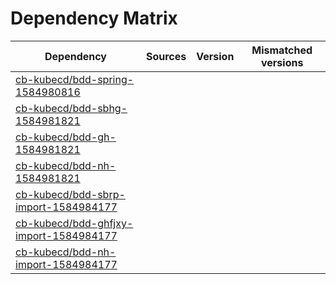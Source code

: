 # Dependency Matrix

Dependency | Sources | Version | Mismatched versions
---------- | ------- | ------- | -------------------
[cb-kubecd/bdd-spring-1584980816](https://github.com/cb-kubecd/bdd-spring-1584980816.git) |  | []() | 
[cb-kubecd/bdd-sbhg-1584981821](https://github.com/cb-kubecd/bdd-sbhg-1584981821.git) |  | []() | 
[cb-kubecd/bdd-gh-1584981821](https://github.com/cb-kubecd/bdd-gh-1584981821.git) |  | []() | 
[cb-kubecd/bdd-nh-1584981821](https://github.com/cb-kubecd/bdd-nh-1584981821.git) |  | []() | 
[cb-kubecd/bdd-sbrp-import-1584984177](https://github.com/cb-kubecd/bdd-sbrp-import-1584984177.git) |  | []() | 
[cb-kubecd/bdd-ghfjxy-import-1584984177](https://github.com/cb-kubecd/bdd-ghfjxy-import-1584984177.git) |  | []() | 
[cb-kubecd/bdd-nh-import-1584984177](https://github.com/cb-kubecd/bdd-nh-import-1584984177.git) |  | []() | 
